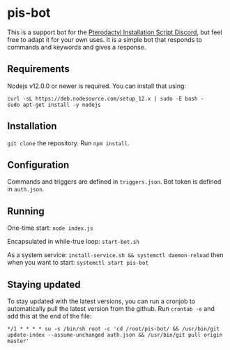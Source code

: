 # pis-bot
This is a support bot for the [Pterodactyl Installation Script Discord](https://discord.gg/zhUu4rv), but feel free to adapt it for your own uses. It is a simple bot that responds to commands and keywords and gives a response.

## Requirements
Nodejs v12.0.0 or newer is required. You can install that using:
```
curl -sL https://deb.nodesource.com/setup_12.x | sudo -E bash -
sudo apt-get install -y nodejs
```

## Installation
`git clone` the repository. Run `npm install`.

## Configuration
Commands and triggers are defined in `triggers.json`. Bot token is defined in `auth.json`.

## Running
One-time start: `node index.js`

Encapsulated in while-true loop: `start-bot.sh`

As a system service: `install-service.sh && systemctl daemon-reload` then when you want to start: `systemctl start pis-bot`

## Staying updated
To stay updated with the latest versions, you can run a cronjob to automatically pull the latest version from the github. Run `crontab -e` and add this at the end of the file:
```
*/1 * * * * su -s /bin/sh root -c 'cd /root/pis-bot/ && /usr/bin/git update-index --assume-unchanged auth.json && /usr/bin/git pull origin master'
```
